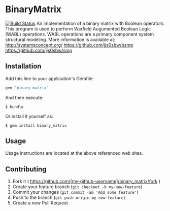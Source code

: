 # BinaryMatrix
[![Build Status](https://travis-ci.org/jjs0sbw/BinaryMatrix.svg?branch=master)](https://travis-ci.org/jjs0sbw/BinaryMatrix)
An implementation of a binary matrix with Boolean operators.  This program is used to perform 
Warfield Augumented Boolean Logic (WABL) operations.  WABL operations are a primary component
system structural modeling.  More information is available at: 
http://systemsconcept.org/
https://github.com/jjs0sbw/bsmp
https://github.com/jjs0sbw/smp

## Installation

Add this line to your application's Gemfile:

```ruby
gem 'binary_matrix'
```

And then execute:

    $ bundle

Or install it yourself as:

    $ gem install binary_matrix

## Usage

Usage instructions are located at the above referenced web sites.

## Contributing

1. Fork it ( https://github.com/[my-github-username]/binary_matrix/fork )
2. Create your feature branch (`git checkout -b my-new-feature`)
3. Commit your changes (`git commit -am 'Add some feature'`)
4. Push to the branch (`git push origin my-new-feature`)
5. Create a new Pull Request
